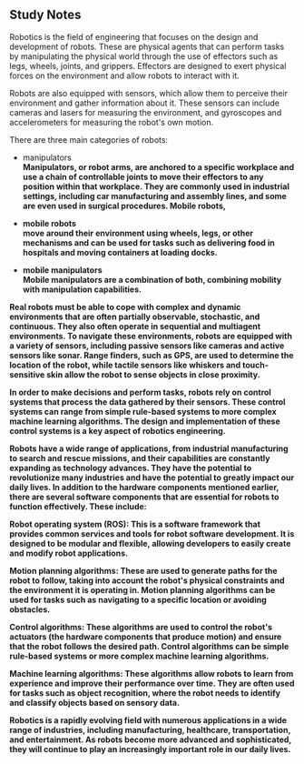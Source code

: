 
## Study Notes
Robotics is the field of engineering that focuses on the design and development of robots. These are physical agents that can perform tasks by manipulating the physical world through the use of effectors such as legs, wheels, joints, and grippers. Effectors are designed to exert physical forces on the environment and allow robots to interact with it.

Robots are also equipped with sensors, which allow them to perceive their environment and gather information about it. These sensors can include cameras and lasers for measuring the environment, and gyroscopes and accelerometers for measuring the robot's own motion.

There are three main categories of robots: <br>
* manipulators <b> <br>
        Manipulators, or robot arms, are anchored to a specific workplace and use a chain of controllable joints to move their effectors to any position within that           workplace. They are commonly used in industrial settings, including car manufacturing and assembly lines, and some are even used in surgical procedures.               Mobile robots,
*  mobile robots <b>  <br>
          move around their environment using wheels, legs, or other mechanisms and can be used for tasks such as delivering food in hospitals and moving containers             at loading docks.

*  mobile manipulators <b>  <br>
          Mobile manipulators are a combination of both, combining mobility with manipulation capabilities.

Real robots must be able to cope with complex and dynamic environments that are often partially observable, stochastic, and continuous. They also often operate in sequential and multiagent environments. To navigate these environments, robots are equipped with a variety of sensors, including passive sensors like cameras and active sensors like sonar. Range finders, such as GPS, are used to determine the location of the robot, while tactile sensors like whiskers and touch-sensitive skin allow the robot to sense objects in close proximity.

In order to make decisions and perform tasks, robots rely on control systems that process the data gathered by their sensors. These control systems can range from simple rule-based systems to more complex machine learning algorithms. The design and implementation of these control systems is a key aspect of robotics engineering.

Robots have a wide range of applications, from industrial manufacturing to search and rescue missions, and their capabilities are constantly expanding as technology advances. They have the potential to revolutionize many industries and have the potential to greatly impact our daily lives.
In addition to the hardware components mentioned earlier, there are several software components that are essential for robots to function effectively. These include:

Robot operating system (ROS): This is a software framework that provides common services and tools for robot software development. It is designed to be modular and flexible, allowing developers to easily create and modify robot applications.

Motion planning algorithms: These are used to generate paths for the robot to follow, taking into account the robot's physical constraints and the environment it is operating in. Motion planning algorithms can be used for tasks such as navigating to a specific location or avoiding obstacles.

Control algorithms: These algorithms are used to control the robot's actuators (the hardware components that produce motion) and ensure that the robot follows the desired path. Control algorithms can be simple rule-based systems or more complex machine learning algorithms.

Machine learning algorithms: These algorithms allow robots to learn from experience and improve their performance over time. They are often used for tasks such as object recognition, where the robot needs to identify and classify objects based on sensory data.

Robotics is a rapidly evolving field with numerous applications in a wide range of industries, including manufacturing, healthcare, transportation, and entertainment. As robots become more advanced and sophisticated, they will continue to play an increasingly important role in our daily lives.
